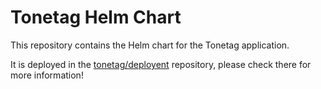 # Tonetag Helm Chart
This repository contains the Helm chart for the Tonetag application.  

It is deployed in the [tonetag/deployent](https://github.com/tonetag/deployment) repository, please check there for more information!  
